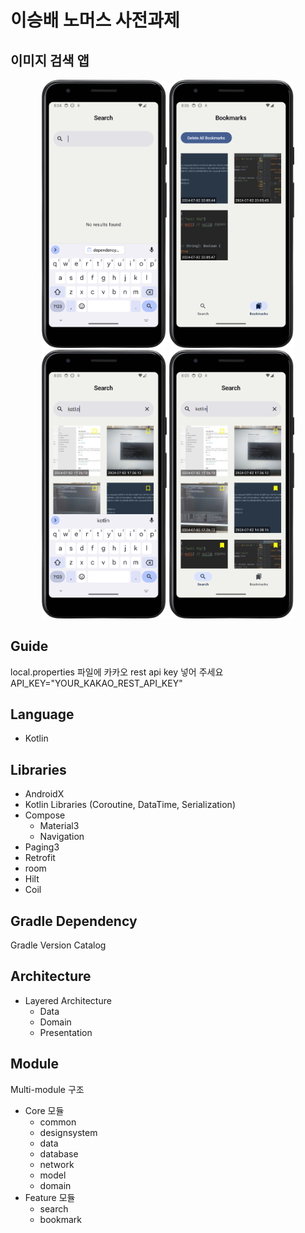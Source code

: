 # 이승배 노머스 사전과제

## 이미지 검색 앱
<p align="center">
  <img src="screenshot/Screenshot_SearchScreen.png" alt="Search Screen" width="200" />
  <img src="screenshot/Screenshot_BookmarkScreen.png" alt="Bookmark Screen" width="200" />
  <img src="screenshot/Screenshot_SearchScreen_Search.png" alt="Search Screen Search" width="200" />
  <img src="screenshot/Screenshot_SearchScreen_Bookmark.png" alt="Search Screen Bookmark" width="200" />
</p>

## Guide
local.properties 파일에 카카오 rest api key 넣어 주세요
API_KEY="YOUR_KAKAO_REST_API_KEY"

## Language
* Kotlin

## Libraries
* AndroidX
* Kotlin Libraries (Coroutine, DataTime, Serialization)
* Compose
  * Material3
  * Navigation
* Paging3
* Retrofit
* room
* Hilt
* Coil

## Gradle Dependency
Gradle Version Catalog

## Architecture
* Layered Architecture 
  * Data
  * Domain
  * Presentation

## Module
Multi-module 구조 
* Core 모듈 
  * common
  * designsystem
  * data
  * database
  * network
  * model
  * domain
* Feature 모듈
  * search
  * bookmark